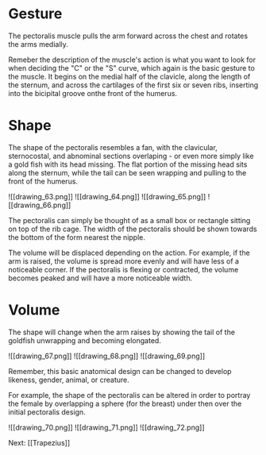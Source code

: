 # Gesture

The pectoralis muscle pulls the arm forward across the chest and rotates the arms medially. 

Remeber the description of the muscle's action is what you want to look for when deciding the "C" or the "S" curve, which again is the basic gesture to the muscle. It begins on the medial half of the clavicle, along the length of the sternum, and across the cartilages of the first six or seven ribs, inserting into the bicipital groove onthe front of the humerus.

# Shape

The shape of the pectoralis resembles a fan, with the clavicular, sternocostal, and abnominal sections overlaping - or even more simply like a gold fish with its head missing. The flat portion of the missing head sits along the sternum, while the tail can be seen wrapping and pulling to the front of the humerus.

![[drawing_63.png]]
![[drawing_64.png]]
![[drawing_65.png]]
![[drawing_66.png]] 

The pectoralis can simply be thought of as a small box or rectangle sitting on top of the rib cage. The width of the pectoralis should be shown towards the bottom of the form nearest the nipple. 

The volume will be displaced depending on the action. For example, if the arm is raised, the volume is spread more evenly and will have less of a noticeable corner. If the pectoralis is flexing or contracted, the volume becomes peaked and will have a more noticeable width.

# Volume

The shape will change when the arm raises by showing the tail of the goldfish unwrapping and becoming elongated.

![[drawing_67.png]]
![[drawing_68.png]]
![[drawing_69.png]]

Remember, this basic anatomical design can be changed to develop likeness, gender, animal, or creature.

For example, the shape of the pectoralis can be altered in order to portray the female by overlapping a sphere (for the breast) under then over the initial pectoralis design.

![[drawing_70.png]]
![[drawing_71.png]]
![[drawing_72.png]]

Next: [[Trapezius]]
